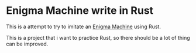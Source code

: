 # Enigma Machine write in Rust

This is a attempt to try to imitate an [Enigma Machine](https://en.wikipedia.org/wiki/Enigma_machine) using Rust.

This is a project that i want to practice Rust, so there should be a lot of thing can be improved.
